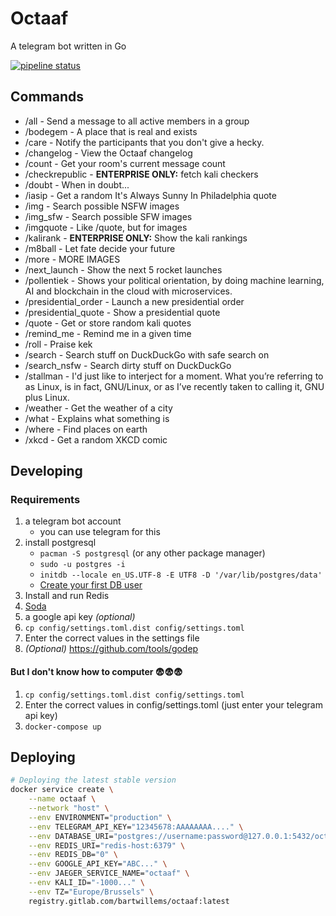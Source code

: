 # Octaaf

A telegram bot written in Go

[![pipeline status](https://gitlab.com/bartwillems/octaaf/badges/master/pipeline.svg)](https://gitlab.com/bartwillems/octaaf/commits/master)

## Commands

- /all - Send a message to all active members in a group
- /bodegem - A place that is real and exists
- /care - Notify the participants that you don't give a hecky.
- /changelog - View the Octaaf changelog
- /count - Get your room's current message count
- /checkrepublic - **ENTERPRISE ONLY:** fetch kali checkers
- /doubt - When in doubt...
- /iasip - Get a random It's Always Sunny In Philadelphia quote
- /img - Search possible NSFW images
- /img_sfw - Search possible SFW images
- /imgquote - Like /quote, but for images
- /kalirank - **ENTERPRISE ONLY:** Show the kali rankings
- /m8ball - Let fate decide your future
- /more - MORE IMAGES
- /next_launch - Show the next 5 rocket launches
- /pollentiek - Shows your political orientation, by doing machine learning, AI and blockchain in the cloud with microservices.
- /presidential_order - Launch a new presidential order
- /presidential_quote - Show a presidential quote
- /quote - Get or store random kali quotes
- /remind_me - Remind me in a given time
- /roll - Praise kek
- /search - Search stuff on DuckDuckGo with safe search on
- /search_nsfw - Search dirty stuff on DuckDuckGo
- /stallman - I'd just like to interject for a moment. What you’re referring to as Linux, is in fact, GNU/Linux, or as I’ve recently taken to calling it, GNU plus Linux.
- /weather - Get the weather of a city
- /what - Explains what something is
- /where - Find places on earth
- /xkcd - Get a random XKCD comic

## Developing

### Requirements

1. a telegram bot account
   - you can use telegram for this
1. install postgresql
   - `pacman -S postgresql` (or any other package manager)
   - `sudo -u postgres -i`
   - `initdb --locale en_US.UTF-8 -E UTF8 -D '/var/lib/postgres/data'`
   - [Create your first DB user](https://wiki.archlinux.org/index.php/PostgreSQL#Create_your_first_database.2Fuser)
1. Install and run Redis
1. [Soda](https://gobuffalo.io/en/docs/db/toolbox)
1. a google api key _(optional)_
1. `cp config/settings.toml.dist config/settings.toml`
1. Enter the correct values in the settings file
1. _(Optional)_ <https://github.com/tools/godep>

#### But I don't know how to computer 😨😨😨

1. `cp config/settings.toml.dist config/settings.toml`
1. Enter the correct values in config/settings.toml (just enter your telegram api key)
1. `docker-compose up`

## Deploying

```bash
# Deploying the latest stable version
docker service create \
    --name octaaf \
    --network "host" \
    --env ENVIRONMENT="production" \
    --env TELEGRAM_API_KEY="12345678:AAAAAAAA...." \
    --env DATABASE_URI="postgres://username:password@127.0.0.1:5432/octaaf_development?sslmode=disable" \
    --env REDIS_URI="redis-host:6379" \
    --env REDIS_DB="0" \
    --env GOOGLE_API_KEY="ABC..." \
    --env JAEGER_SERVICE_NAME="octaaf" \
    --env KALI_ID="-1000..." \
    --env TZ="Europe/Brussels" \
    registry.gitlab.com/bartwillems/octaaf:latest
```
